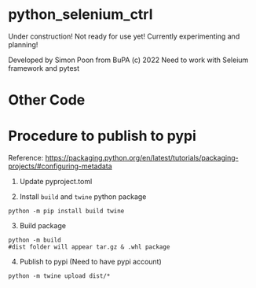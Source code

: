 # python_selenium_ctrl

Under construction! Not ready for use yet! Currently experimenting and planning!

Developed by Simon Poon from BuPA (c) 2022
Need to work with Seleium framework and pytest

# Other Code


# Procedure to publish to pypi

Reference: https://packaging.python.org/en/latest/tutorials/packaging-projects/#configuring-metadata

1. Update pyproject.toml

2. Install `build` and `twine` python package

```shell
python -m pip install build twine
```

3. Build package
```shell
python -m build
#dist folder will appear tar.gz & .whl package
```

4. Publish to pypi (Need to have pypi account)
```shell
python -m twine upload dist/*
```